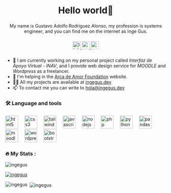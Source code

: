 <h1 align="center">Hello world👋</h1>

###

<p align="center">My name is Gustavo Adolfo Rodriguez Alonso, my profession is systems engineer, and you can find me on the internet as Inge Gus.</p>

###

<div align="center">
  <a href="https://www.linkedin.com/in/ingegus/" target="_blank">
    <img src="https://img.shields.io/static/v1?message=LinkedIn&logo=linkedin&label=&color=0077B5&logoColor=white&labelColor=&style=for-the-badge" height="25" alt="linkedin logo"  />
  </a>
  <a href="https://www.youtube.com/@ingegus-dev" target="_blank">
    <img src="https://img.shields.io/static/v1?message=Youtube&logo=youtube&label=&color=FF0000&logoColor=white&labelColor=&style=for-the-badge" height="25" alt="youtube logo"  />
  </a>
  <a href="https://ingegus.medium.com/" target="_blank">
    <img src="https://img.shields.io/static/v1?message=Medium&logo=medium&label=&color=12100E&logoColor=white&labelColor=&style=for-the-badge" height="25" alt="medium logo"  />
  </a>
</div>

###

- 🔭 I am currently working on my personal project called *Interfaz de Apoyo Virtual - INAV*, and I provide web design service for *MOODLE* and *Wordpress* as a freelancer.
- 👯 I'm helping in the [Arca de Amor Foundation](https://fadaguaviare.org) website.
- 👨‍💻 All my projects are available at [ingegus.dev](https://ingegus.dev)
- 📫 To contact me you can write to hola@ingegus.dev
###

<h3 align="left">🛠 Language and tools</h3>

###

<div align="left">
  <img src="https://cdn.jsdelivr.net/gh/devicons/devicon/icons/html5/html5-original.svg" height="40" alt="html5 logo"  />
  <img width="12" />
  <img src="https://cdn.jsdelivr.net/gh/devicons/devicon/icons/css3/css3-original.svg" height="40" alt="css3 logo"  />
  <img width="12" />
  <img src="https://devicon-website.vercel.app/api/tailwindcss/plain.svg" height="40" alt="tailwindcss logo"  />
  <img width="12" />
  <img src="https://cdn.jsdelivr.net/gh/devicons/devicon/icons/javascript/javascript-original.svg" height="40" alt="javascript logo"  />
  <img width="12" />
  <img src="https://cdn.jsdelivr.net/gh/devicons/devicon/icons/nodejs/nodejs-original.svg" height="40" alt="nodejs logo"  />
  <img width="12" />
  <img src="https://cdn.jsdelivr.net/gh/devicons/devicon/icons/php/php-original.svg" height="40" alt="php logo"  />
  <img width="12" />
  <img src="https://cdn.jsdelivr.net/gh/devicons/devicon/icons/python/python-original.svg" height="40" alt="python logo"  />
  <img width="12" />
  <img src="https://cdn.jsdelivr.net/gh/devicons/devicon/icons/pandas/pandas-original.svg" height="40" alt="pandas logo"  />
  <img width="12" />
  <img src="https://cdn.jsdelivr.net/gh/devicons/devicon/icons/moodle/moodle-original.svg" height="40" alt="moodle logo"  />
  <img width="12" />
  <img src="https://cdn.jsdelivr.net/gh/devicons/devicon/icons/wordpress/wordpress-original.svg" height="40" alt="wordpress logo"  />
  <img width="12" />
  <img src="https://cdn.jsdelivr.net/gh/devicons/devicon/icons/bootstrap/bootstrap-original.svg" height="40" alt="bootstrap logo"  />
</div>

###

<h3 align="left">🔥   My Stats :</h3>
<p align="left"> <img src="https://komarev.com/ghpvc/?username=ingegus&label=Profile%20views&color=0e75b6&style=flat" alt="ingegus" /> </p>
<p align="left"> <a href="https://github.com/ryo-ma/github-profile-trophy"><img src="https://github-profile-trophy.vercel.app/?username=ingegus" alt="ingegus" /></a> </p>
<p><img align="left" src="https://github-readme-stats.vercel.app/api/top-langs?username=ingegus&show_icons=true&locale=en&layout=compact" alt="ingegus" /></p>
<p>&nbsp;<img align="center" src="https://github-readme-stats.vercel.app/api?username=ingegus&show_icons=true&locale=en" alt="ingegus" /></p>

###
